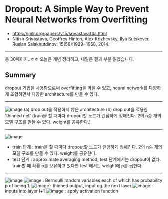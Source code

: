 # Dropout: A Simple Way to Prevent Neural Networks from Overfitting
- https://jmlr.org/papers/v15/srivastava14a.html
- Nitish Srivastava, Geoffrey Hinton, Alex Krizhevsky, Ilya Sutskever, Ruslan Salakhutdinov; 15(56):1929−1958, 2014.
---
총 30페이지..ㅎㅎ 오늘은 개념 정리하고, 내일은 결과 부분 읽겠습니다.

## Summary
dropout 기법을 사용함으로써 overfitting을 막을 수 있고, neural network를 다양하게 조합하면서 다양한 architecture를 만들 수 있다.

  ---
![image](https://user-images.githubusercontent.com/70581043/131343895-e1907f94-472f-4c2d-90dc-1f964ea20b2c.png)
(a) drop out을 적용하지 않은 architecture
(b) drop out을 적용한 'thinned net' (train을 할 때마다 dropout할 노드가 랜덤하게 정해진다. 2의 n승 개의 모델 구조를 만들 수 있다. weight를 공유한다.)

---
![image](https://user-images.githubusercontent.com/70581043/131344049-83fa22d7-f05f-423b-b57c-ecbd094e27b6.png)
- train 단계 : train을 할 때마다 dropout할 노드가 랜덤하게 정해진다. 2의 n승 개의 모델 구조를 만들 수 있다. weight를 공유한다.
- test 단계 : approximate averaging method, test 단계에서는 dropout이 없다. train할 때 확률 p를 보유하고 있다면 test 에서는 weight에 p를 곱한다.

---
![image](https://user-images.githubusercontent.com/70581043/131345186-70ecce59-8287-40bb-ba67-fcd26632206e.png)
![image](https://user-images.githubusercontent.com/70581043/131345214-4ad7e1a8-5a6b-447c-a869-05c7cbcca0a4.png) : Bernoulli random variables each of which has probability p of being 1.
![image](https://user-images.githubusercontent.com/70581043/131345368-5aebb960-70f6-4b16-9b25-9d7f12c79798.png) : thinned output, input og the next layer
![image](https://user-images.githubusercontent.com/70581043/131345421-3ac5d94b-2e44-48e1-bbf5-701f91a829ee.png) : inputs into layer l+1
![image](https://user-images.githubusercontent.com/70581043/131345568-0c2048a2-ab39-4a01-9685-4678ba04abae.png) : apply activation function





